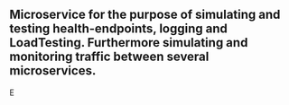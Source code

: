 ## Microservice for the purpose of simulating and testing health-endpoints, logging and LoadTesting. Furthermore simulating and monitoring traffic between several microservices.
E
